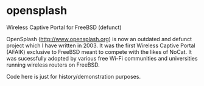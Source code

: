 opensplash
==========

Wireless Captive Portal for FreeBSD (defunct)

OpenSplash (http://www.opensplash.org) is now an outdated and defunct project which I have written in 2003.
It was the first Wireless Captive Portal (AFAIK) exclusive to FreeBSD meant to
compete with the likes of NoCat. It was sucessfully adopted by various free
Wi-Fi communities and universities running wireless routers on FreeBSD.

Code here is just for history/demonstration purposes.
